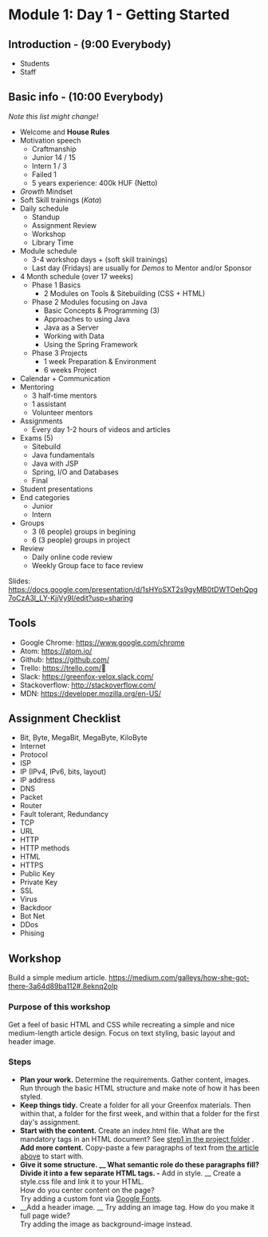 # Module 1: Day 1 - Getting Started

## Introduction - (9:00 Everybody)
- Students
- Staff

## Basic info - (10:00 Everybody)
*Note this list might change!*
- Welcome and __House Rules__
- Motivation speech
  - Craftmanship
  - Junior 14 / 15
  - Intern 1 / 3
  - Failed 1 
  - 5 years experience: 400k HUF (Netto)
- *Growth* Mindset 
- Soft Skill trainings (*Kata*)
- Daily schedule
  - Standup
  - Assignment Review
  - Workshop
  - Library Time
- Module schedule
  - 3-4 workshop days + (soft skill trainings)
  - Last day (Fridays) are usually for *Demos* to Mentor and/or Sponsor
- 4 Month schedule (over 17 weeks)
  - Phase 1 Basics
    - 2 Modules on Tools & Sitebuilding (CSS + HTML)
  - Phase 2 Modules focusing on Java    
    - Basic Concepts & Programming (3)
    - Approaches to using Java 
    - Java as a Server 
    - Working with Data
    - Using the Spring Framework
  - Phase 3 Projects
    - 1 week Preparation & Environment
    - 6 weeks Project
- Calendar + Communication
- Mentoring
  - 3 half-time mentors
  - 1 assistant
  - Volunteer mentors
- Assignments
  - Every day 1-2 hours of videos and articles
- Exams (5)
  - Sitebuild
  - Java fundamentals
  - Java with JSP
  - Spring, I/O and Databases
  - Final
- Student presentations
- End categories
  - Junior
  - Intern
- Groups
  - 3 (6 people) groups in begining
  - 6 (3 people) groups in project
- Review
  - Daily online code review
  - Weekly Group face to face review

Slides: https://docs.google.com/presentation/d/1sHYoSXT2s9gyMB0tDWTOehQpg7oCzA3l_LY-KjjVy9I/edit?usp=sharing

## Tools
- Google Chrome: https://www.google.com/chrome
- Atom: https://atom.io/
- Github: https://github.com/
- Trello: https://trello.com/
- Slack: https://greenfox-velox.slack.com/
- Stackoverflow: http://stackoverflow.com/
- MDN: https://developer.mozilla.org/en-US/

## Assignment Checklist
- Bit, Byte, MegaBit, MegaByte, KiloByte
- Internet
- Protocol
- ISP
- IP (IPv4, IPv6, bits, layout)
- IP address
- DNS
- Packet
- Router
- Fault tolerant, Redundancy
- TCP
- URL
- HTTP
- HTTP methods
- HTML
- HTTPS
- Public Key
- Private Key
- SSL
- Virus
- Backdoor
- Bot Net
- DDos
- Phising

## Workshop
Build a simple medium article.
https://medium.com/galleys/how-she-got-there-3a64d89ba112#.8eknq2olp

### Purpose of this workshop
Get a feel of basic HTML and CSS while recreating a simple and nice medium-length article design.
Focus on text styling, basic layout and header image.

### Steps
- __Plan your work.__
  Determine the requirements.  Gather content, images.  Run through the basic HTML structure and make note of how it has been styled.
- __Keep things tidy.__ 
  Create a folder for all your Greenfox materials.  Then within that, a folder for the first week, and within that a folder for the first day's assignment.
- __Start with the content.__ 
  Create an index.html file. What are the mandatory tags in an HTML document? See [step1 in the project folder](project/step1)  .
  __Add more content.__ 
  Copy-paste a few paragraphs of text from [the article above](https://medium.com/galleys/how-she-got-there-3a64d89ba112#.8eknq2olp) to start with.
- __Give it some structure.  __
  What semantic role do these paragraphs fill? Divide it into a few separate HTML tags.
-__ Add in style.  __
  Create a style.css file and link it to your HTML.  
  How do you center content on the page?  
  Try adding a custom font via [Google Fonts](https://www.google.com/fonts#UsePlace:use/Collection:Merriweather).  
- __Add a header image.  __
  Try adding an image tag. How do you make it full page wide?  
  Try adding the image as background-image instead.